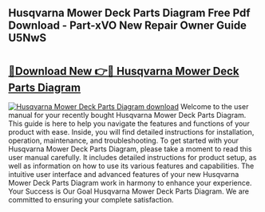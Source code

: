 ## Husqvarna Mower Deck Parts Diagram Free Pdf Download - Part-xVO New Repair Owner Guide U5NwS

# <h2><a href="http://dfo19k.blite.top/?on=Husqvarna+Mower+Deck+Parts+Diagram">🔗Download New 👉🔴 Husqvarna Mower Deck Parts Diagram</a></h2>

[![Husqvarna Mower Deck Parts Diagram download](https://i.imgur.com/lujVjoI.png)](http://dfo19k.blite.top/?on=Husqvarna+Mower+Deck+Parts+Diagram)
Welcome to the user manual for your recently bought Husqvarna Mower Deck Parts Diagram. This guide is here to help you navigate the features and functions of your product with ease. Inside, you will find detailed instructions for installation, operation, maintenance, and troubleshooting. To get started with your Husqvarna Mower Deck Parts Diagram, please take a moment to read this user manual carefully. It includes detailed instructions for product setup, as well as information on how to use its various features and capabilities. The intuitive user interface and advanced features of your new Husqvarna Mower Deck Parts Diagram work in harmony to enhance your experience. Your Success is Our Goal Husqvarna Mower Deck Parts Diagram. We are committed to ensuring your complete satisfaction.
